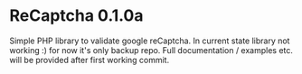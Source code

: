 # ReCaptcha 0.1.0a

Simple PHP library to validate google reCaptcha. 
In current state library not working :) for now it's only backup repo.
Full documentation / examples etc. will be provided after first working commit.

